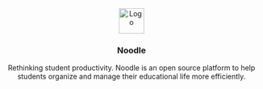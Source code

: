 <div align="center">
  <img src="https://raw.githubusercontent.com/ixahmedxi/noodle/main/apps/client/public/android-chrome-256x256.png" alt="Logo" width="50px" height="50px" />
  <h3 align="center">Noodle</h3>
  <p align="center">Rethinking student productivity. Noodle is an open source platform to help students organize and manage their educational life more efficiently.</p>
</div>
